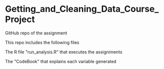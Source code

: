# Getting_and_Cleaning_Data_Course_Project
GitHub repo of the assignment

This repo includes the following files

The R file "run_analysis.R" that executes the assigniments

The "CodeBook" that explains each variable generated
